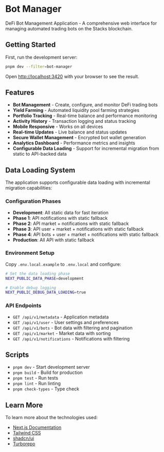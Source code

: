# Bot Manager

DeFi Bot Management Application - A comprehensive web interface for managing automated trading bots on the Stacks blockchain.

## Getting Started

First, run the development server:

```bash
pnpm dev --filter=bot-manager
```

Open [http://localhost:3420](http://localhost:3420) with your browser to see the result.

## Features

- **Bot Management** - Create, configure, and monitor DeFi trading bots
- **Yield Farming** - Automated liquidity pool farming strategies
- **Portfolio Tracking** - Real-time balance and performance monitoring
- **Activity History** - Transaction logging and status tracking
- **Mobile Responsive** - Works on all devices
- **Real-time Updates** - Live balance and status updates
- **Secure Wallet Management** - Encrypted bot wallet generation
- **Analytics Dashboard** - Performance metrics and insights
- **Configurable Data Loading** - Support for incremental migration from static to API-backed data

## Data Loading System

The application supports configurable data loading with incremental migration capabilities:

### Configuration Phases

- **Development**: All static data for fast iteration
- **Phase 1**: API notifications with static fallback
- **Phase 2**: API market + notifications with static fallback
- **Phase 3**: API user + market + notifications with static fallback
- **Phase 4**: API bots + user + market + notifications with static fallback
- **Production**: All API with static fallback

### Environment Setup

Copy `.env.local.example` to `.env.local` and configure:

```bash
# Set the data loading phase
NEXT_PUBLIC_DATA_PHASE=development

# Enable debug logging
NEXT_PUBLIC_DEBUG_DATA_LOADING=true
```

### API Endpoints

- `GET /api/v1/metadata` - Application metadata
- `GET /api/v1/user` - User settings and preferences
- `GET /api/v1/bots` - Bot data with filtering and pagination
- `GET /api/v1/market` - Market data with sorting
- `GET /api/v1/notifications` - Notifications with filtering

## Scripts

- `pnpm dev` - Start development server
- `pnpm build` - Build for production
- `pnpm test` - Run tests
- `pnpm lint` - Run linting
- `pnpm check-types` - Type check

## Learn More

To learn more about the technologies used:

- [Next.js Documentation](https://nextjs.org/docs)
- [Tailwind CSS](https://tailwindcss.com)
- [shadcn/ui](https://ui.shadcn.com)
- [Turborepo](https://turbo.build/repo)
